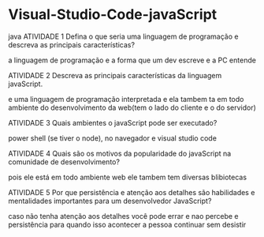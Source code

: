 # Visual-Studio-Code-javaScript
java
ATIVIDADE 1
Defina o que seria uma linguagem de programação e descreva as principais características?

a linguagem de programação e a forma que um dev escreve e a PC entende

ATIVIDADE 2
Descreva as principais características da linguagem javaScript.

e uma linguagem de programação interpretada e ela tambem ta em todo ambiente do desenvolvimento da web(tem o lado do cliente e o do servidor)


ATIVIDADE 3
Quais ambientes o javaScript pode ser executado?

power shell (se tiver o node), no navegador e visual studio code


ATIVIDADE 4
Quais são os motivos da popularidade do javaScript na comunidade de desenvolvimento?

pois ele está em todo ambiente web ele tambem tem diversas blibiotecas



ATIVIDADE 5
Por que persistência e atenção aos detalhes são habilidades e mentalidades importantes para um desenvolvedor JavaScript?

caso não tenha atenção aos detalhes você pode errar e nao percebe e persistência para quando isso acontecer a pessoa continuar sem desistir
